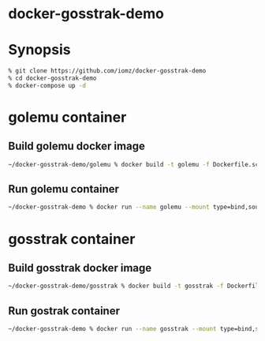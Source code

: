 # docker-gosstrak-demo

# Synopsis
```sh
% git clone https://github.com/iomz/docker-gosstrak-demo
% cd docker-gosstrak-demo
% docker-compose up -d
```

# golemu container

## Build golemu docker image
```sh
~/docker-gosstrak-demo/golemu % docker build -t golemu -f Dockerfile.scratch .
```

## Run golemu container
```sh
~/docker-gosstrak-demo % docker run --name golemu --mount type=bind,source=<path_to_project>/docker-gosstrak-demo/data/golemu,target=/opt/golemu golemu:latest
```

# gosstrak container

## Build gosstrak docker image
```sh
~/docker-gosstrak-demo/gosstrak % docker build -t gosstrak -f Dockerfile.scratch .
```

## Run gostrak container
```sh
~/docker-gosstrak-demo % docker run --name gosstrak --mount type=bind,source=<path_to_project>/docker-gosstrak-demo/data/gosstrak,target=/opt/gosstrak gosstrak:latest
```
